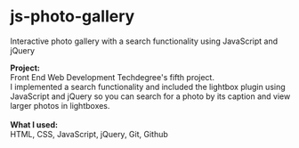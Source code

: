 # js-photo-gallery
Interactive photo gallery with a search functionality using JavaScript and jQuery

<b>Project:</b><br>
Front End Web Development Techdegree's fifth project.<br>
I implemented a search functionality and included the lightbox plugin using JavaScript and jQuery so you can search for a photo by its caption
and view larger photos in lightboxes.
<br>
<br>
<b>What I used:</b><br>
HTML, CSS, JavaScript, jQuery, Git, Github
